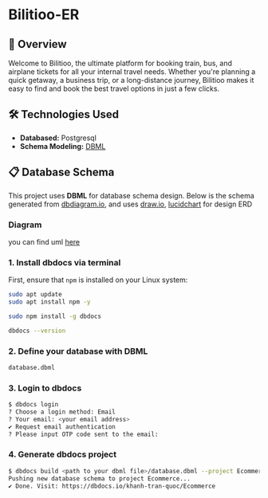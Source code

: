 # Bilitioo-ER

## 📖 Overview
Welcome to Bilitioo, the ultimate platform for booking train, bus, and airplane tickets for all your internal travel needs. Whether you're planning a quick getaway, a business trip, or a long-distance journey, Bilitioo makes it easy to find and book the best travel options in just a few clicks.

## 🛠️ Technologies Used
- **Databased:** Postgresql
- **Schema Modeling:** [DBML](https://dbml.dbdiagram.io/home)

## 📋 Database Schema
This project uses **DBML** for database schema design. Below is the schema generated from [dbdiagram.io](https://dbdiagram.io), and uses [draw.io](https://app.diagrams.net), [lucidchart](https://lucid.app/documents/#/home) for design ERD

### Diagram 
you can find uml [here](https://dbdocs.io/ma1383ahmadi/Bilitioo_ER)

### 1. Install dbdocs via terminal

First, ensure that `npm` is installed on your Linux system:

```sh
sudo apt update
sudo apt install npm -y

sudo npm install -g dbdocs

dbdocs --version
```

### 2. Define your database with DBML
``` sh
database.dbml
```

### 3. Login to dbdocs
``` sh
$ dbdocs login
? Choose a login method: Email
? Your email: <your email address>
✔ Request email authentication
? Please input OTP code sent to the email:
```

### 4. Generate dbdocs project
``` sh
$ dbdocs build <path to your dbml file>/database.dbml --project Ecommerce
Pushing new database schema to project Ecommerce...
✔ Done. Visit: https://dbdocs.io/khanh-tran-quoc/Ecommerce
```
